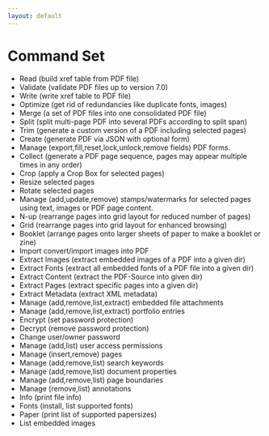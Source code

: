 ```yaml
---
layout: default
---
```


# Command Set

* Read (build xref table from PDF file)
* Validate (validate PDF files up to version 7.0)
* Write (write xref table to PDF file)
* Optimize (get rid of redundancies like duplicate fonts, images)
* Merge (a set of PDF files into one consolidated PDF file)
* Split (split multi-page PDF into several PDFs according to split span)
* Trim (generate a custom version of a PDF including selected pages)
* Create (generate PDF via JSON with optional form)
* Manage (export,fill,reset,lock,unlock,remove fields) PDF forms.
* Collect (generate a PDF page sequence, pages may appear multiple times in any order)
* Crop (apply a Crop Box for selected pages)
* Resize selected pages
* Rotate selected pages
* Manage (add,update,remove) stamps/watermarks for selected pages using text, images or PDF page content.
* N-up (rearrange pages into grid layout for reduced number of pages)
* Grid (rearrange pages into grid layout for enhanced browsing)
* Booklet (arrange pages onto larger sheets of paper to make a booklet or zine)
* Import convert/import images into PDF
* Extract Images (extract embedded images of a PDF into a given dir)
* Extract Fonts (extract all embedded fonts of a PDF file into a given dir)
* Extract Content (extract the PDF-Source into given dir)
* Extract Pages (extract specific pages into a given dir)
* Extract Metadata (extract XML metadata)
* Manage (add,remove,list,extract) embedded file attachments
* Manage (add,remove,list,extract) portfolio entries
* Encrypt (set password protection)
* Decrypt (remove password protection)
* Change user/owner password
* Manage (add,list) user access permissions
* Manage (insert,remove) pages
* Manage (add,remove,list) search keywords
* Manage (add,remove,list) document properties
* Manage (add,remove,list) page boundaries
* Manage (remove,list) annotations
* Info (print file info)
* Fonts (install, list supported fonts)
* Paper (print list of supported papersizes)
* List embedded images
